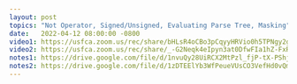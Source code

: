 ```yaml
---
layout: post
topics: "Not Operator, Signed/Unsigned, Evaluating Parse Tree, Masking"
date:   2022-04-12 08:00:00 -0800
video1: https://usfca.zoom.us/rec/share/bHLsR4oCBo3pCqyyHRVio0h5TPNgy2gw2w0zMFOgzs0OBHkX9OzQJEB9PN3YONhJ.kgjCdFeiLmndk54C
video2: https://usfca.zoom.us/rec/share/_-G2Neqk4eIpyn3at0DfwFIa1hZ-FxRBaWFHu8wrE3XVOzOYnj5bq75XVITs4okW.VzeHA4NcAhN0_v2r
notes1: https://drive.google.com/file/d/1nvuQy28UiRCX2MtPzl_fjP-tX-PShjzc/view?usp=sharing
notes2: https://drive.google.com/file/d/1zDTEElYb3WfPeueVUsCO3VefHd0vQm48/view?usp=sharing
---
```



